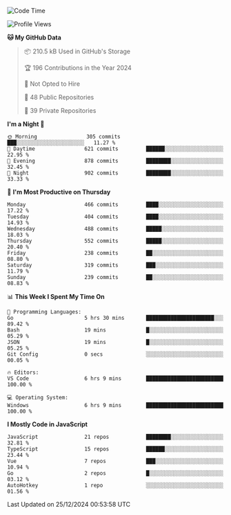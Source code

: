 <!--START_SECTION:waka-->
![Code Time](http://img.shields.io/badge/Code%20Time-883%20hrs%2019%20mins-blue)

![Profile Views](http://img.shields.io/badge/Profile%20Views-8-blue)

**🐱 My GitHub Data** 

> 📦 210.5 kB Used in GitHub's Storage 
 > 
> 🏆 196 Contributions in the Year 2024
 > 
> 🚫 Not Opted to Hire
 > 
> 📜 48 Public Repositories 
 > 
> 🔑 39 Private Repositories 
 > 
**I'm a Night 🦉** 

```text
🌞 Morning                305 commits         ███░░░░░░░░░░░░░░░░░░░░░░   11.27 % 
🌆 Daytime                621 commits         ██████░░░░░░░░░░░░░░░░░░░   22.95 % 
🌃 Evening                878 commits         ████████░░░░░░░░░░░░░░░░░   32.45 % 
🌙 Night                  902 commits         ████████░░░░░░░░░░░░░░░░░   33.33 % 
```
📅 **I'm Most Productive on Thursday** 

```text
Monday                   466 commits         ████░░░░░░░░░░░░░░░░░░░░░   17.22 % 
Tuesday                  404 commits         ████░░░░░░░░░░░░░░░░░░░░░   14.93 % 
Wednesday                488 commits         █████░░░░░░░░░░░░░░░░░░░░   18.03 % 
Thursday                 552 commits         █████░░░░░░░░░░░░░░░░░░░░   20.40 % 
Friday                   238 commits         ██░░░░░░░░░░░░░░░░░░░░░░░   08.80 % 
Saturday                 319 commits         ███░░░░░░░░░░░░░░░░░░░░░░   11.79 % 
Sunday                   239 commits         ██░░░░░░░░░░░░░░░░░░░░░░░   08.83 % 
```


📊 **This Week I Spent My Time On** 

```text
💬 Programming Languages: 
Go                       5 hrs 30 mins       ██████████████████████░░░   89.42 % 
Bash                     19 mins             █░░░░░░░░░░░░░░░░░░░░░░░░   05.29 % 
JSON                     19 mins             █░░░░░░░░░░░░░░░░░░░░░░░░   05.25 % 
Git Config               0 secs              ░░░░░░░░░░░░░░░░░░░░░░░░░   00.05 % 

🔥 Editors: 
VS Code                  6 hrs 9 mins        █████████████████████████   100.00 % 

💻 Operating System: 
Windows                  6 hrs 9 mins        █████████████████████████   100.00 % 
```

**I Mostly Code in JavaScript** 

```text
JavaScript               21 repos            ████████░░░░░░░░░░░░░░░░░   32.81 % 
TypeScript               15 repos            ██████░░░░░░░░░░░░░░░░░░░   23.44 % 
Vue                      7 repos             ███░░░░░░░░░░░░░░░░░░░░░░   10.94 % 
Go                       2 repos             █░░░░░░░░░░░░░░░░░░░░░░░░   03.12 % 
AutoHotkey               1 repo              ░░░░░░░░░░░░░░░░░░░░░░░░░   01.56 % 
```




 Last Updated on 25/12/2024 00:53:58 UTC
<!--END_SECTION:waka-->
